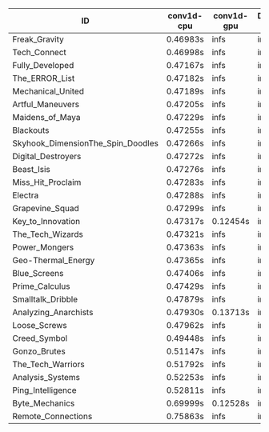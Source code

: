|ID|conv1d-cpu|conv1d-gpu|DWSPConv2D-gpu|gemm-gpu|avg|
|-|-|-|-|-|-|
|Freak_Gravity|0.46983s|infs|infs|4.61659s|infs|
|Tech_Connect|0.46998s|infs|infs|4.56032s|infs|
|Fully_Developed|0.47167s|infs|infs|4.51433s|infs|
|The_ERROR_List|0.47182s|infs|infs|4.57576s|infs|
|Mechanical_United|0.47189s|infs|infs|4.49560s|infs|
|Artful_Maneuvers|0.47205s|infs|infs|4.49646s|infs|
|Maidens_of_Maya|0.47229s|infs|infs|4.70140s|infs|
|Blackouts|0.47255s|infs|infs|4.48008s|infs|
|Skyhook_DimensionThe_Spin_Doodles|0.47266s|infs|infs|4.51575s|infs|
|Digital_Destroyers|0.47272s|infs|infs|4.48167s|infs|
|Beast_Isis|0.47276s|infs|infs|4.51978s|infs|
|Miss_Hit_Proclaim|0.47283s|infs|infs|4.80414s|infs|
|Electra|0.47288s|infs|infs|4.50067s|infs|
|Grapevine_Squad|0.47299s|infs|infs|4.47568s|infs|
|Key_to_Innovation|0.47317s|0.12454s|infs|4.50430s|infs|
|The_Tech_Wizards|0.47321s|infs|infs|4.70719s|infs|
|Power_Mongers|0.47363s|infs|infs|4.51623s|infs|
|Geo-Thermal_Energy|0.47365s|infs|infs|4.48765s|infs|
|Blue_Screens|0.47406s|infs|infs|4.53308s|infs|
|Prime_Calculus|0.47429s|infs|infs|4.50120s|infs|
|Smalltalk_Dribble|0.47879s|infs|infs|4.64570s|infs|
|Analyzing_Anarchists|0.47930s|0.13713s|infs|4.58608s|infs|
|Loose_Screws|0.47962s|infs|infs|4.52542s|infs|
|Creed_Symbol|0.49448s|infs|infs|4.46473s|infs|
|Gonzo_Brutes|0.51147s|infs|infs|4.63519s|infs|
|The_Tech_Warriors|0.51792s|infs|infs|4.55615s|infs|
|Analysis_Systems|0.52253s|infs|infs|4.87921s|infs|
|Ping_Intelligence|0.52811s|infs|infs|4.55664s|infs|
|Byte_Mechanics|0.69999s|0.12528s|infs|4.57927s|infs|
|Remote_Connections|0.75863s|infs|infs|4.50660s|infs|
